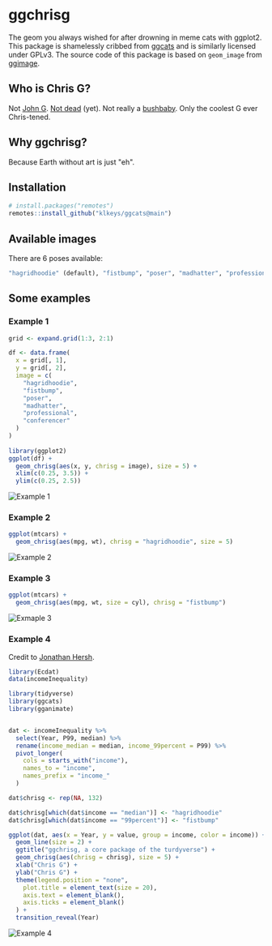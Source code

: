 # ggchrisg

The geom you always wished for after drowning in meme cats with ggplot2.
This package is shamelessly cribbed from [ggcats](https://github.com/R-CoderDotCom/ggcats) and is similarly licensed under GPLv3.
The source code of this package is based on `geom_image` from [ggimage](https://cran.r-project.org/web/packages/ggimage/index.html).

## Who is Chris G?

Not [John G](https://en.wikipedia.org/wiki/John_Galt).
[Not dead](https://www.dignitymemorial.com/obituaries/washington-dc/christopher-gignoux-6027869) (yet).
Not really a [bushbaby](https://mobile.twitter.com/popgenepi).
Only the coolest G ever Chris-tened.

## Why ggchrisg?

Because Earth without art is just "eh".

## Installation

```r
# install.packages("remotes")
remotes::install_github("klkeys/ggcats@main")
```

## Available images 

There are 6 poses available:

```r
"hagridhoodie" (default), "fistbump", "poser", "madhatter", "professional", "conferencer"
```

## Some examples

### Example 1

```r
grid <- expand.grid(1:3, 2:1)

df <- data.frame(
  x = grid[, 1],
  y = grid[, 2],
  image = c(
    "hagridhoodie",
    "fistbump",
    "poser",
    "madhatter",
    "professional",
    "conferencer"
  )
)
                           
library(ggplot2)
ggplot(df) +
  geom_chrisg(aes(x, y, chrisg = image), size = 5) +
  xlim(c(0.25, 3.5)) + 
  ylim(c(0.25, 2.5))
```

![Example 1](https://github.com/klkeys/ggchrisg/blob/main/examples/Example1.png)

### Example 2

```r
ggplot(mtcars) +
  geom_chrisg(aes(mpg, wt), chrisg = "hagridhoodie", size = 5)
```

![Example 2](https://github.com/klkeys/ggchrisg/blob/main/examples/Example2.png)

### Example 3

```r
ggplot(mtcars) +
  geom_chrisg(aes(mpg, wt, size = cyl), chrisg = "fistbump")
```

![Exmaple 3](https://github.com/klkeys/ggchrisg/blob/main/examples/Example3.png)


### Example 4

Credit to [Jonathan Hersh](https://twitter.com/DogmaticPrior).

```r
library(Ecdat)
data(incomeInequality)

library(tidyverse)
library(ggcats)
library(gganimate)


dat <- incomeInequality %>%
  select(Year, P99, median) %>%
  rename(income_median = median, income_99percent = P99) %>%
  pivot_longer(
    cols = starts_with("income"),
    names_to = "income",
    names_prefix = "income_"
  )

dat$chrisg <- rep(NA, 132)

dat$chrisg[which(dat$income == "median")] <- "hagridhoodie"
dat$chrisg[which(dat$income == "99percent")] <- "fistbump" 

ggplot(dat, aes(x = Year, y = value, group = income, color = income)) +
  geom_line(size = 2) +
  ggtitle("ggchrisg, a core package of the turdyverse") +
  geom_chrisg(aes(chrisg = chrisg), size = 5) +
  xlab("Chris G") +
  ylab("Chris G") +
  theme(legend.position = "none",
    plot.title = element_text(size = 20),
    axis.text = element_blank(),
    axis.ticks = element_blank()
  ) +
  transition_reveal(Year)
```

![Example 4](https://github.com/klkeys/ggchrisg/blob/main/examples/Example4.gif)
